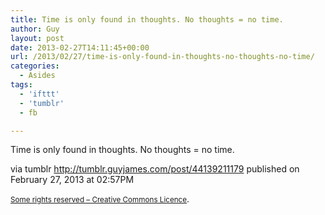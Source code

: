 ```yaml
---
title: Time is only found in thoughts. No thoughts = no time.
author: Guy
layout: post
date: 2013-02-27T14:11:45+00:00
url: /2013/02/27/time-is-only-found-in-thoughts-no-thoughts-no-time/
categories:
  - Asides
tags:
  - 'ifttt'
  - 'tumblr'
  - fb

---
```

Time is only found in thoughts. No thoughts = no time.

via tumblr http://tumblr.guyjames.com/post/44139211179 published on February 27, 2013 at 02:57PM

<small><a href="https://creativecommons.org/licenses/by-nc/3.0/" target="_blank">Some rights reserved &#8211; Creative Commons Licence</a></small>.